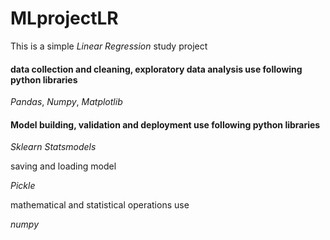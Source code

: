 # MLprojectLR
This is a simple *Linear Regression* study project

#### data collection and cleaning, exploratory data analysis use following python libraries

*Pandas*, 
*Numpy*,
*Matplotlib* 

#### Model building, validation and deployment use following python libraries

*Sklearn*
*Statsmodels* 

saving and loading model

*Pickle* 

mathematical and statistical operations use 

*numpy*
